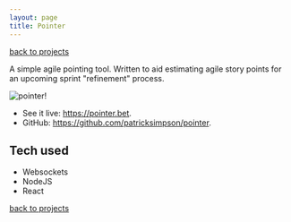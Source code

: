 ```yaml
---
layout: page
title: Pointer
---
```


[back to projects](/projects)

A simple agile pointing tool. 
Written to aid estimating agile story points for an upcoming sprint "refinement" process.

<div class="project">
    <img src="https://i.imgur.com/atJUzxr.png" title="pointer!">
</div>

- See it live: <https://pointer.bet>.
- GitHub: <https://github.com/patricksimpson/pointer>.

## Tech used

- Websockets
- NodeJS
- React

[back to projects](/projects)

